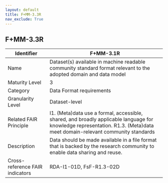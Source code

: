 ```yaml
---
layout: default
title: F+MM-3.3R
nav_exclude: True
---
```


## F+MM-3.3R

| Identifier | F+MM-3.1R |
| --------- | ----------|
| Name | Dataset(s) available in machine readable community standard format relevant to the adopted domain and data model |
| Maturity Level | 3 |
| Category | Data Format requirements |
| Granularity Level | Dataset-level |
| Related FAIR Principle | I1. (Meta)data use a formal, accessible, shared, and broadly applicable language for knowledge representation. R1.3. (Meta)data meet domain-relevant community standards |
| Description |  Data should be made available in a file format that is backed by the research community to enable data sharing and reuse.     |
| Cross-reference FAIR indicators | RDA-I1-01D, FsF-R1.3-02D  |
